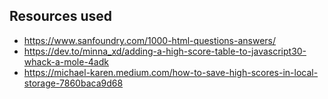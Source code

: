 


## Resources used

- https://www.sanfoundry.com/1000-html-questions-answers/
- https://dev.to/minna_xd/adding-a-high-score-table-to-javascript30-whack-a-mole-4adk
- https://michael-karen.medium.com/how-to-save-high-scores-in-local-storage-7860baca9d68